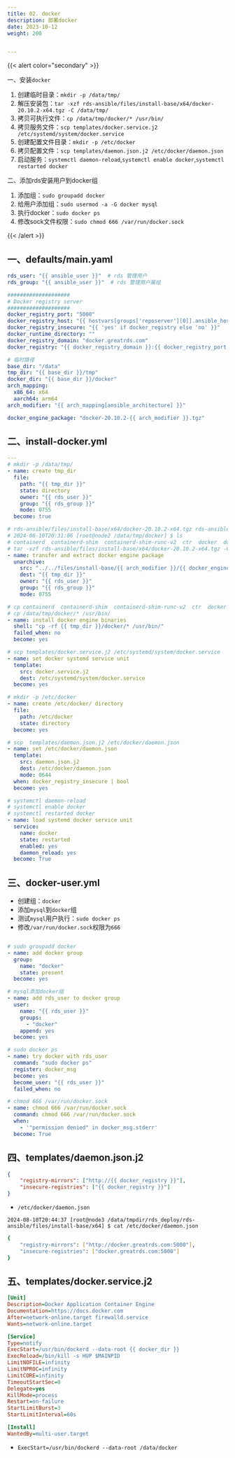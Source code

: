```yaml
---
title: 02. docker
description: 部署docker
date: 2023-10-12
weight: 200


---
```

<style>
th, td {
  border: 1px solid rgb(190, 190, 190);
}
</style>



{{< alert color="secondary" >}}

一、安装`docker`
1. 创建临时目录：`mkdir -p /data/tmp/`
2. 解压安装包：`tar -xzf rds-ansible/files/install-base/x64/docker-20.10.2-x64.tgz -C /data/tmp/`
3. 拷贝可执行文件：`cp /data/tmp/docker/* /usr/bin/`
4. 拷贝服务文件：`scp templates/docker.service.j2 /etc/systemd/system/docker.service`
5. 创建配置文件目录：`mkdir -p /etc/docker`
6. 拷贝配置文件：`scp templates/daemon.json.j2 /etc/docker/daemon.json`
7. 启动服务：`systemctl daemon-reload`,`systemctl enable docker`,`systemctl restarted docker`

二、添加rds安装用户到docker组
1. 添加组：`sudo groupadd docker`
2. 给用户添加组：`sudo usermod -a -G docker mysql`
3. 执行docker：`sudo docker ps`
4. 修改sock文件权限：`sudo chmod 666 /var/run/docker.sock`



{{< /alert >}}

## 一、defaults/main.yaml
```yaml
rds_user: "{{ ansible_user }}"  # rds 管理用户
rds_group: "{{ ansible_user }}"  # rds 管理用户属组

####################
# Docker registry server
####################
docker_registry_port: "5000"
docker_registry_host: "{{ hostvars[groups['reposerver'][0]].ansible_host }}"
docker_registry_insecure: "{{ 'yes' if docker_registry else 'no' }}"
docker_runtime_directory: ""
docker_registry_domain: "docker.greatrds.com"
docker_registry: "{{ docker_registry_domain }}:{{ docker_registry_port }}"  # we use /etc/hosts to map docker_registry_domain to docker_registry_host

# 临时路径
base_dir: "/data"
tmp_dir: "{{ base_dir }}/tmp"
docker_dir: "{{ base_dir }}/docker"
arch_mapping:
  x86_64: x64
  aarch64: arm64
arch_modifier: "{{ arch_mapping[ansible_architecture] }}"

docker_engine_package: "docker-20.10.2-{{ arch_modifier }}.tgz"
```



## 二、install-docker.yml

```yaml
---
# mkdir -p /data/tmp/
- name: create tmp_dir
  file:
    path: "{{ tmp_dir }}"
    state: directory
    owner: "{{ rds_user }}"
    group: "{{ rds_group }}"
    mode: 0755
  become: true

# rds-ansible/files/install-base/x64/docker-20.10.2-x64.tgz rds-ansible/files/install-base/arm64/docker-20.10.2-x64.tgz
# 2024-08-10T20:31:06 [root@node2 /data/tmp/docker] $ ls
# containerd  containerd-shim  containerd-shim-runc-v2  ctr  docker  dockerd  docker-init  docker-proxy  runc
# tar -xzf rds-ansible/files/install-base/x64/docker-20.10.2-x64.tgz -C /data/tmp/
- name: transfer and extract docker engine package
  unarchive:
    src: "../../files/install-base/{{ arch_modifier }}/{{ docker_engine_package }}"
    dest: "{{ tmp_dir }}"
    owner: "{{ rds_user }}"
    group: "{{ rds_group }}"
    mode: 0755

# cp containerd  containerd-shim  containerd-shim-runc-v2  ctr  docker  dockerd  docker-init  docker-proxy  runc  /usr/bin/
# cp /data/tmp/docker/* /usr/bin/
- name: install docker engine binaries
  shell: "cp -rf {{ tmp_dir }}/docker/* /usr/bin/"
  failed_when: no
  become: yes

# scp templates/docker.service.j2 /etc/systemd/system/docker.service
- name: set docker systemd service unit
  template:
    src: docker.service.j2
    dest: /etc/systemd/system/docker.service
  become: yes

# mkdir -p /etc/docker
- name: create /etc/docker/ directory
  file:
    path: /etc/docker
    state: directory
  become: yes

# scp  templates/daemon.json.j2 /etc/docker/daemon.json
- name: set /etc/docker/daemon.json
  template:
    src: daemon.json.j2
    dest: /etc/docker/daemon.json
    mode: 0644
  when: docker_registry_insecure | bool
  become: yes

# systemctl daemon-reload
# systemctl enable docker
# systemctl restarted docker
- name: load systemd docker service unit
  service:
    name: docker
    state: restarted
    enabled: yes
    daemon_reload: yes
  become: True

```



## 三、docker-user.yml


- 创建组：`docker`
- 添加`mysql`到`docker`组
- 测试`mysql`用户执行：`sudo docker ps`
- 修改`/var/run/docker.sock`权限为`666`



```yaml

# sudo groupadd docker
- name: add docker group
  group:
    name: "docker"
    state: present
  become: yes

# mysql添加docker组
- name: add rds_user to docker group
  user:
    name: "{{ rds_user }}"
    groups:
      - "docker"
    append: yes
  become: yes

# sudo docker ps
- name: try docker with rds_user
  command: "sudo docker ps"
  register: docker_msg
  become: yes
  become_user: "{{ rds_user }}"
  failed_when: no

# chmod 666 /var/run/docker.sock
- name: chmod 666 /var/run/docker.sock
  command: chmod 666 /var/run/docker.sock
  when:
    - '"permission denied" in docker_msg.stderr'
  become: True


```


## 四、templates/daemon.json.j2

```json
{
    "registry-mirrors": ["http://{{ docker_registry }}"],
    "insecure-registries": ["{{ docker_registry }}"]
}


```


- `/etc/docker/daemon.json`

`2024-08-10T20:44:37 [root@node3 /data/tmpdir/rds_deploy/rds-ansible/files/install-base/x64] $ cat /etc/docker/daemon.json `
```bash
{
    "registry-mirrors": ["http://docker.greatrds.com:5000"],
    "insecure-registries": ["docker.greatrds.com:5000"]
}

```



## 五、templates/docker.service.j2
```ini
[Unit]
Description=Docker Application Container Engine
Documentation=https://docs.docker.com
After=network-online.target firewalld.service
Wants=network-online.target

[Service]
Type=notify
ExecStart=/usr/bin/dockerd --data-root {{ docker_dir }}
ExecReload=/bin/kill -s HUP $MAINPID
LimitNOFILE=infinity
LimitNPROC=infinity
LimitCORE=infinity
TimeoutStartSec=0
Delegate=yes
KillMode=process
Restart=on-failure
StartLimitBurst=3
StartLimitInterval=60s

[Install]
WantedBy=multi-user.target


```
- `ExecStart=/usr/bin/dockerd --data-root /data/docker`














